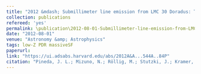 ```yaml
---
title: "2012 &mdash; Submillimeter line emission from LMC 30 Doradus: The impact of a starburst on a low-metallicity environment"
collection: publications
refereed: 'yes'
permalink: \publication\2012-08-01-Submillimeter-line-emission-from-LMC-30-Doradus-The-impact-of
date: "2012-08-01"
venue: "Astronomy &amp; Astrophysics"
tags: low-Z PDR massiveSF
paperurl:
link: "https://ui.adsabs.harvard.edu/abs/2012A&A...544A..84P"
citation: "Pineda, J. L.; Mizuno, N.; Röllig, M.; Stutzki, J.; Kramer, C.; Klein, U.; Rubio, M.; Kawamura, A.; Minamidani, T.; Benz, A.; Burton, M.; Fukui, Y.; Koo, B. -C.; Onishi, T., Astronomy &amp; Astrophysics, Volume 544, id.A84, 11 pp."
---
```

